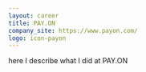 ```yaml
---
layout: career
title: PAY.ON
company_site: https://www.payon.com/
logo: icon-payon
---
```


here I describe what I did at PAY.ON
